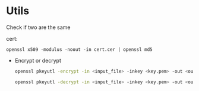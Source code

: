 # Utils

Check if two are the same

cert:

```
openssl x509 -modulus -noout -in cert.cer | openssl md5
```

- Encrypt or decrypt
    
    ```bash
    openssl pkeyutl -encrypt -in <input_file> -inkey <key.pem> -out <output_file>
    ```
    
    ```bash
    openssl pkeyutl -decrypt -in <input_file> -inkey <key.pem> -out <output_file>
    ```
    